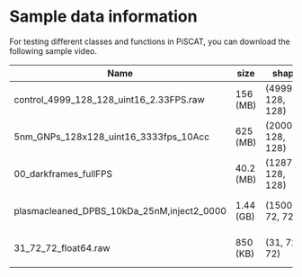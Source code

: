 # Sample data information

For testing different classes and functions in PiSCAT, you can download the following sample video.

Name | size      | shape             | type    | subject                                                                                                                                                                                        | link
----|-----------|-------------------|---------|------------------------------------------------------------------------------------------------------------------------------------------------------------------------------------------------|----
control_4999_128_128_uint16_2.33FPS.raw | 156 (MB)  | (4999, 128, 128)  | uint16  | Tutorial [1](https://piscat.readthedocs.io/Tutorial1/Tutorial1.html), [2](https://piscat.readthedocs.io/Tutorial2/Tutorial2.html), [3](https://piscat.readthedocs.io/Tutorial3/Tutorial3.html) |[Download](https://owncloud.gwdg.de/index.php/s/XgYOcvABZs9cD2Q)
5nm_GNPs_128x128_uint16_3333fps_10Acc | 625 (MB)  | (20000, 128, 128) | uint16  | Tutorial [4](https://piscat.readthedocs.io/Tutorial4/Tutorial4.html)                                                                                                                           |[Download](https://owncloud.gwdg.de/index.php/s/p8WCnavYU53fAki)
00_darkframes_fullFPS | 40.2 (MB) | (1287, 128, 128)  | uint16  | Tutorial [4](https://piscat.readthedocs.io/Tutorial4/Tutorial4.html)                                                                                                                           |[Download](https://owncloud.gwdg.de/index.php/s/p8WCnavYU53fAki)
plasmacleaned_DPBS_10kDa_25nM,inject2_0000 | 1.44 (GB) | (150000, 72, 72)  | uint16  | Tutorial [UAI_1](https://piscat.readthedocs.io/Tutorial_UAI_1/Tutorial_UAI_1.html), [UAI_2](https://piscat.readthedocs.io/Tutorial_UAI_2/Tutorial_UAI_2.html) |[Download](https://owncloud.gwdg.de/index.php/s/jDQvhykhxsdHeBc/download)                                                                                                 |[Download](https://owncloud.gwdg.de/index.php/s/p8WCnavYU53fAki)
31_72_72_float64.raw | 850 (KB)  | (31, 72, 72)      | float64 | Tutorial [UAI_1](https://piscat.readthedocs.io/Tutorial_UAI_1/Tutorial_UAI_1.html), [UAI_2](https://piscat.readthedocs.io/Tutorial_UAI_2/Tutorial_UAI_2.html) |[Download](https://owncloud.gwdg.de/index.php/s/jDQvhykhxsdHeBc/download)                                                                                                |[Download](https://owncloud.gwdg.de/index.php/s/p8WCnavYU53fAki)
